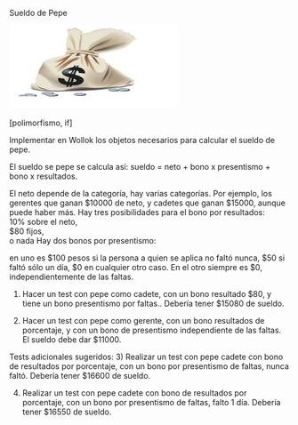 Sueldo de Pepe

<img src="img/money.jpg" height="150" width="300">

[polimorfismo, if]

Implementar en Wollok los objetos necesarios para calcular el sueldo de pepe.
  
El sueldo se pepe se calcula así: sueldo = neto + bono x presentismo + bono x resultados.

El neto depende de la categoría, hay varias categorías. Por ejemplo, los gerentes que ganan $10000 de neto, y cadetes que ganan $15000, aunque puede haber más.
Hay tres posibilidades para el bono por resultados:  
10% sobre el neto,  
$80 fijos,  
o nada
Hay dos bonos por presentismo:

en uno es $100 pesos si la persona a quien se aplica no faltó nunca, $50 si faltó sólo un día, $0 en cualquier otro caso. 
En el otro siempre es $0, independientemente de las faltas. 

1) Hacer un test con pepe como cadete, con un bono resultado $80, y tiene un bono presentismo por faltas.. Debería tener $15080 de sueldo.

2) Hacer un test con pepe como gerente, con un bono resultados de porcentaje, y con un bono de presentismo independiente de las faltas. El sueldo debe dar $11000.

Tests adicionales sugeridos: 
3) Realizar un test con pepe cadete con bono de resultados por porcentaje, con un bono por presentismo de faltas, nunca faltó. Debería tener $16600 de sueldo.

4) Realizar un test con pepe cadete con bono de resultados por porcentaje, con un bono por presentismo de faltas, falto 1 día. Debería tener $16550 de sueldo.
